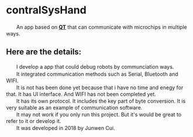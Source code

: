 # contralSysHand
　　An app based on [**QT**](https://www.qt.io/) that can communicate with microchips in multiple ways.  


## Here are the details:  
　　I develop a app that could debug robots by communciation ways.  
　　It integrated communication methods such as Serial, Bluetooth and WIFI.  
　　It is not has been done yet because that i have no time and enegy for that. It has UI interface. And WIFI has not been completed yet.  
　　It has its own protocol. It includes the key part of byte conversion. It is very suitable as an example of communication software.  
　　It may not work if you only run this project. But it's would be great to refer to it or develop it.  
　　It was developed in 2018 by Junwen Cui.  



